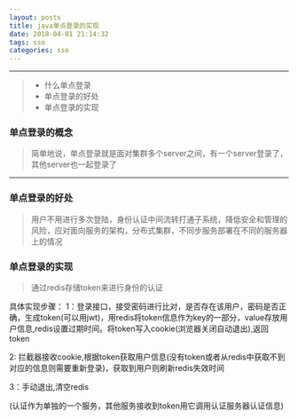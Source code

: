```yaml
---
layout: posts
title: java单点登录的实现
date: 2018-04-01 21:14:32
tags: sso
categories: sso
---
```


------

> * 什么单点登录
> * 单点登录的好处
> * 单点登录的实现


### 单点登录的概念

> 简单地说，单点登录就是面对集群多个server之间，有一个server登录了，其他server也一起登录了

<!--more-->

------

### 单点登录的好处

> 用户不用进行多次登陆，身份认证中间流转打通子系统，降低安全和管理的风险，应对面向服务的架构，分布式集群，不同步服务部署在不同的服务器上的情况

### 单点登录的实现
> 通过redis存储token来进行身份的认证

具体实现步骤：
1：登录接口，接受密码进行比对，是否存在该用户，密码是否正确，生成token(可以用jwt)，用redis将token信息作为key的一部分，value存放用户信息,redis设置过期时间。将token写入cookie(浏览器关闭自动退出),返回token

2: 拦截器接收cookie,根据token获取用户信息(没有token或者从redis中获取不到对应的信息则需要重新登录)，获取到用户则刷新redis失效时间

3：手动退出,清空redis

(认证作为单独的一个服务，其他服务接收到token用它调用认证服务器认证信息)